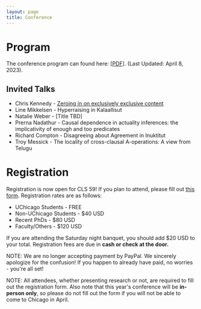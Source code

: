 ```yaml
---
layout: page
title: Conference
---
```


# Program

The conference program can found here: [<a href="http://chicagolinguisticsociety.org/public/CLS_59_Schedule_Apr8.pdf">PDF</a>]. (Last Updated: April 8, 2023).

## Invited Talks

* Chris Kennedy - <a href="http://chicagolinguisticsociety.org/public/cls59_abstracts/kennedy.pdf">Zeroing in on exclusively exclusive content</a>
* Line Mikkelsen - Hyperraising in Kalaallisut
* Natalie Weber - [Title TBD]
* Prerna Nadathur - Causal dependence in actuality inferences: the implicativity of enough and too predicates
* Richard Compton - Disagreeing about Agreement in Inuktitut
* Troy Messick - The locality of cross-clausal A-operations: A view from Telugu

# Registration

Registration is now open for CLS 59! If you plan to attend, please fill out <a href="https://forms.gle/3HRJhQF2D8Kv8bmYA">this form</a>. Registration rates are as follows:
- UChicago Students - FREE
- Non-UChicago Students - $40 USD
- Recent PhDs - $80 USD
- Faculty/Others - $120 USD

If you are attending the Saturday night banquet, you should add $20 USD to your total. Registration fees are due in **cash or check at the door.**

NOTE: We are no longer accepting payment by PayPal. We sincerely apologize for the confusion! If you happen to already have paid, no worries - you're all set! 

NOTE: All attendees, whether presenting research or not, are required to fill out the registration form. Also note that this year's conference will be **in-person only**, so please do not fill out the form if you will not be able to come to Chicago in April. 


